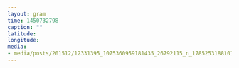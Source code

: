 ```yaml
---
layout: gram
time: 1450732798
caption: ""
latitude: 
longitude: 
media:
- media/posts/201512/12331395_1075360959181435_26792115_n_17852531881017114.jpg
---
```

